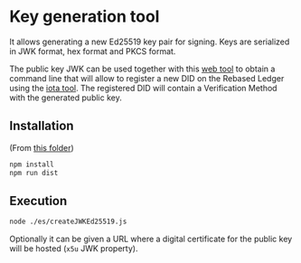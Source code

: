 # Key generation tool

It allows generating a new Ed25519 key pair for signing.
Keys are serialized in JWK format, hex format and PKCS format. 

The public key JWK can be used together with this [web tool](https://iotaledger.github.io/ebsi-stardust-components/public/encode_identity.html) to obtain a command line that will allow to register a new DID on the Rebased Ledger using the [iota tool](https://docs.iota.org/references/cli). The registered DID will contain a Verification Method with the generated public key. 

## Installation

(From [this folder](.))

```sh
npm install
npm run dist
```

## Execution

```sh
node ./es/createJWKEd25519.js 
```

Optionally it can be given a URL where a digital certificate for the public key will be hosted (`x5u` JWK property). 
